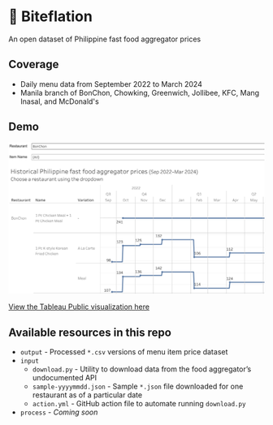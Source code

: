 # 🍔 Biteflation
An open dataset of Philippine fast food aggregator prices

## Coverage
* Daily menu data from September 2022 to March 2024
* Manila branch of BonChon, Chowking, Greenwich, Jollibee, KFC, Mang Inasal, and McDonald's

## Demo
![Tableau visualization](assets/viz.png)

[View the Tableau Public visualization here](https://public.tableau.com/app/profile/chechu.siscar/viz/FastFoodPriceTrends/GraphView)

## Available resources in this repo

* `output` - Processed `*.csv` versions of menu item price dataset
* `input`
	* `download.py` - Utility to download data from the food aggregator’s undocumented API
	* `sample-yyyymmdd.json` - Sample `*.json` file downloaded for one restaurant as of a particular date 
	* `action.yml` - GitHub action file to automate running `download.py`
* `process` - *Coming soon*